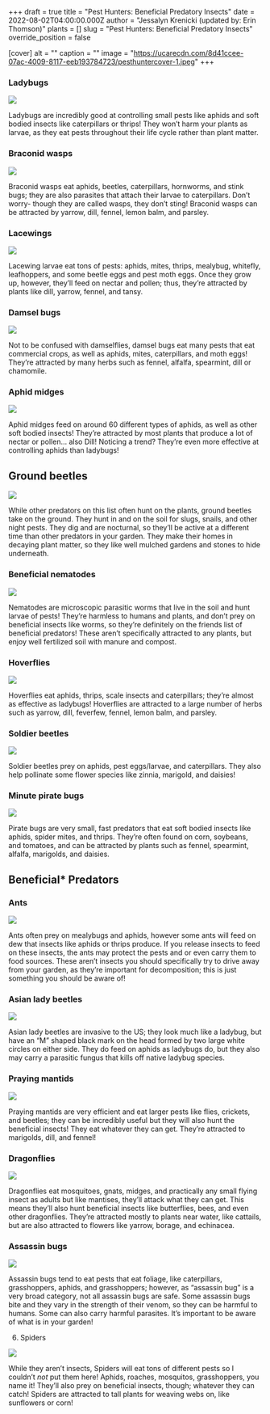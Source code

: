 +++
draft = true
title = "Pest Hunters: Beneficial Predatory Insects"
date = 2022-08-02T04:00:00.000Z
author = "Jessalyn Krenicki (updated by: Erin Thomson)"
plants = []
slug = "Pest Hunters: Beneficial Predatory Insects"
override_position = false

[cover]
alt = ""
caption = ""
image = "https://ucarecdn.com/8d41ccee-07ac-4009-8117-eeb193784723/pesthuntercover-1.jpeg"
+++
[](https://blog.planter.garden/posts/attracting-pollinators-to-the-garden/ "Attracting Pollinators to the Garden")

### Ladybugs

![](https://ucarecdn.com/0e5a9cb1-9f2b-4d0a-9014-152f3097d2af/ladybug.jpeg)

Ladybugs are incredibly good at controlling small pests like aphids and soft bodied insects like caterpillars or thrips! They won’t harm your plants as larvae, as they eat pests throughout their life cycle rather than plant matter.

### Braconid wasps

![](https://ucarecdn.com/a0b20ce0-b16d-4260-af59-0f2adf872579/braconidwasps.jpeg)

Braconid wasps eat aphids, beetles, caterpillars, hornworms, and stink bugs; they are also parasites that attach their larvae to caterpillars. Don’t worry- though they are called wasps, they don’t sting! Braconid wasps can be attracted by yarrow, dill, fennel, lemon balm, and parsley.

### Lacewings

![](https://ucarecdn.com/fcbe3991-6a43-4312-a79e-5f1338e0496b/lacewings.jpeg)

Lacewing larvae eat tons of pests: aphids, mites, thrips, mealybug, whitefly, leafhoppers, and some beetle eggs and pest moth eggs. Once they grow up, however, they’ll feed on nectar and pollen; thus, they’re attracted by plants like dill, yarrow, fennel, and tansy.

### Damsel bugs

![](https://ucarecdn.com/adffc485-ae2f-4dfa-adfe-b26e6be0d102/damselbugs.jpeg)

Not to be confused with damselflies, damsel bugs eat many pests that eat commercial crops, as well as aphids, mites, caterpillars, and moth eggs! They’re attracted by many herbs such as fennel, alfalfa, spearmint, dill or chamomile.

### Aphid midges

![](https://ucarecdn.com/45ed5000-9804-4bb8-834b-8c9e699619c5/midge.jpeg)

Aphid midges feed on around 60 different types of aphids, as well as other soft bodied insects! They’re attracted by most plants that produce a lot of nectar or pollen… also Dill! Noticing a trend? They’re even more effective at controlling aphids than ladybugs!

## Ground beetles

![](https://ucarecdn.com/fa2e15c2-08a9-4c6f-9162-af89e8a72056/groundbeetle.jpeg)

While other predators on this list often hunt on the plants, ground beetles take on the ground. They hunt in and on the soil for slugs, snails, and other night pests. They dig and are nocturnal, so they’ll be active at a different time than other predators in your garden. They make their homes in decaying plant matter, so they like well mulched gardens and stones to hide underneath.

### Beneficial nematodes

![](https://ucarecdn.com/f926086d-14e6-4d40-86de-7bfa1298a93b/nematodes.jpeg)

Nematodes are microscopic parasitic worms that live in the soil and hunt larvae of pests! They’re harmless to humans and plants, and don’t prey on beneficial insects like worms, so they’re definitely on the friends list of beneficial predators! These aren’t specifically attracted to any plants, but enjoy well fertilized soil with manure and compost.

### Hoverflies

![](https://ucarecdn.com/5ffa1905-f3d6-4c2c-a3a7-3e5f0f030307/hoverfly.jpeg)

Hoverflies eat aphids, thrips, scale insects and caterpillars; they’re almost as effective as ladybugs! Hoverflies are attracted to a large number of herbs such as yarrow, dill, feverfew, fennel, lemon balm, and parsley.

### Soldier beetles

![](https://ucarecdn.com/0fcb1545-04bf-4f0a-b9a5-0741d10e21fc/soldierbeetles.jpeg)

Soldier beetles prey on aphids, pest eggs/larvae, and caterpillars. They also help pollinate some flower species like zinnia, marigold, and daisies!

### Minute pirate bugs

![](https://ucarecdn.com/77ca180f-9617-4dca-9696-e97cce44332b/piratebug.jpg)

Pirate bugs are very small, fast predators that eat soft bodied insects like aphids, spider mites, and thrips. They’re often found on corn, soybeans, and tomatoes, and can be attracted by plants such as fennel, spearmint, alfalfa, marigolds, and daisies.

## Beneficial* Predators

### Ants

![](https://ucarecdn.com/24841a8f-0b5d-4bed-a7e5-8071be446227/ant.jpeg)

Ants often prey on mealybugs and aphids, however some ants will feed on dew that insects like aphids or thrips produce. If you release insects to feed on these insects, the ants may protect the pests and or even carry them to food sources. These aren’t insects you should specifically try to drive away from your garden, as they’re important for decomposition; this is just something you should be aware of!

### Asian lady beetles

![](https://ucarecdn.com/dfb36a26-93db-41dd-84ea-78d7fb398552/asianladybeetle.jpeg)

Asian lady beetles are invasive to the US; they look much like a ladybug, but have an “M” shaped black mark on the head formed by two large white circles on either side. They do feed on aphids as ladybugs do, but they also may carry a parasitic fungus that kills off native ladybug species.

### Praying mantids

![](https://ucarecdn.com/cd6d1dc7-1ed7-4af2-83ae-c52c7a94f5cb/prayingmantid.jpeg)

Praying mantids are very efficient and eat larger pests like flies, crickets, and beetles; they can be incredibly useful but they will also hunt the beneficial insects! They eat whatever they can get. They’re attracted to marigolds, dill, and fennel!

### Dragonflies

![](https://ucarecdn.com/03e12a47-2728-402a-9da9-e6277ea5f5d0/dragonfly.jpeg)

Dragonflies eat mosquitoes, gnats, midges, and practically any small flying insect as adults but like mantises, they’ll attack what they can get. This means they’ll also hunt beneficial insects like butterflies, bees, and even other dragonflies. They’re attracted mostly to plants near water, like cattails, but are also attracted to flowers like yarrow, borage, and echinacea.

### Assassin bugs

![](https://ucarecdn.com/68898d1f-6354-435a-bbe1-527d6271855a/assassinbug.jpeg)

Assassin bugs tend to eat pests that eat foliage, like caterpillars, grasshoppers, aphids, and grasshoppers; however, as “assassin bug” is a very broad category, not all assassin bugs are safe. Some assassin bugs bite and they vary in the strength of their venom, so they can be harmful to humans. Some can also carry harmful parasites. It’s important to be aware of what is in your garden!

6. Spiders

![](https://ucarecdn.com/c029f05b-563a-4b62-975f-9cc5997f162b/spider.jpg)

While they aren’t insects, Spiders will eat tons of different pests so I couldn’t *not* put them here! Aphids, roaches, mosquitos, grasshoppers, you name it! They’ll also prey on beneficial insects, though; whatever they can catch! Spiders are attracted to tall plants for weaving webs on, like sunflowers or corn!
